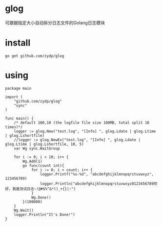 # glog
可跟据指定大小自动拆分日志文件的Golang日志模块

# install
	
	go get github.com/zydp/glog
	
	
# using
    package main

    import (
        "github.com/zydp/glog"
        "sync"
    )

    func main() {
        /* default 100,10 (the logfile file size 100MB, total split 10 times)*/
        logger := glog.New("test.log", "[Info] ", glog.Ldate | glog.Ltime | glog.Lshortfile)
        //logger := glog.NewEx("test.log", "[Info] ", glog.Ldate | glog.Ltime | glog.Lshortfile, 10, 5)
        var Wg sync.WaitGroup

        for i := 0; i < 10; i++ {
            Wg.Add(1)
            go func(count int){
                for i := 0; i < count; i++ {
                    logger.Printf("%s-%d", "abcdefghijklmnopqrstuvwxyz", 123456789)
                    logger.Println("abcdefghijklmnopqrstuvwxyz0123456789你好，我是测试日志~!@#$%^&*()_+{}|:")
                }
                Wg.Done()
            }(100000)
        }
        Wg.Wait()
        logger.Println("It's Done!")
    }
